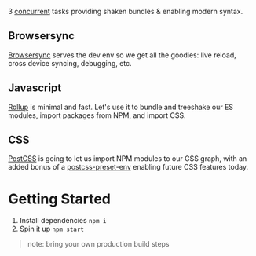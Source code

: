 3 [concurrent](https://www.npmjs.com/package/concurrently) tasks providing shaken bundles & enabling modern syntax. 

## Browsersync
[Browsersync](https://www.browsersync.io) serves the dev env so we get all the goodies: live reload, cross device syncing, debugging, etc.

## Javascript
[Rollup](https://rollupjs.org) is minimal and fast. Let's use it to bundle and treeshake our ES modules, import packages from NPM, and import CSS. 

## CSS
[PostCSS](https://postcss.org) is going to let us import NPM modules to our CSS graph, with an added bonus of a [postcss-preset-env](https://preset-env.cssdb.org/) enabling future CSS features today. 

# Getting Started
1. Install dependencies `npm i`
2. Spin it up `npm start`

> note: bring your own production build steps
